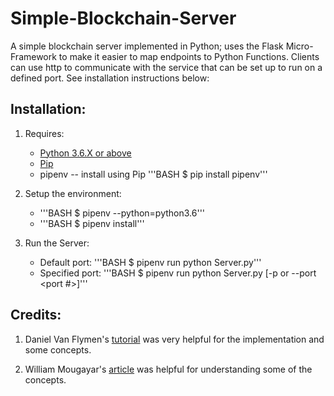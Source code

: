 # Simple-Blockchain-Server
A simple blockchain server implemented in Python; uses the Flask Micro-Framework to make it easier to map endpoints to Python Functions. Clients can use http to communicate with the service that can be set up to run on a defined port. See installation instructions below:

## Installation:
1) Requires:
      * [Python 3.6.X or above](https://www.python.org/downloads/)
      * [Pip](https://pip.pypa.io/en/stable/installing/)
      * pipenv -- install using Pip '''BASH $ pip install pipenv'''
 
2) Setup the environment:
      * '''BASH $ pipenv --python=python3.6'''
      * '''BASH $ pipenv install'''

3) Run the Server:
      * Default port: '''BASH $  pipenv run python Server.py'''
      * Specified port: '''BASH $  pipenv run python Server.py [-p or --port <port #>]'''

## Credits: 
1) Daniel Van Flymen's [tutorial](https://hackernoon.com/learn-blockchains-by-building-one-117428612f46) was very helpful for the implementation and some concepts.

2) William Mougayar's [article](https://www.oreilly.com/ideas/understanding-the-blockchain) was helpful for understanding some of the concepts.
